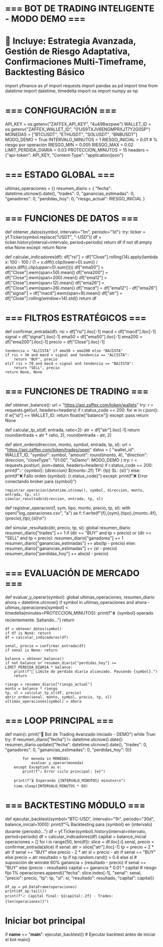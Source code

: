 
# === BOT DE TRADING INTELIGENTE - MODO DEMO ===
# 🧠 Incluye: Estrategia Avanzada, Gestión de Riesgo Adaptativa, Confirmaciones Multi-Timeframe, Backtesting Básico

import yfinance as yf
import requests
import pandas as pd
import time
from datetime import datetime, timedelta
import os
import numpy as np

# === CONFIGURACIÓN ===
API_KEY = os.getenv("ZAFFEX_API_KEY", "4u498wzpwe")
WALLET_ID = os.getenv("ZAFFEX_WALLET_ID", "01JS9TXJV6ENGMPRXJT7Y2G0SP")
MONEDAS = ["BTCUSDT", "ETHUSDT", "SOLUSDT", "BNBUSDT"]
MODO_DEMO = True
INTERVALO_MINUTOS = 1
RIESGO_INICIAL = 0.01  # % riesgo por operación
RIESGO_MIN = 0.005
RIESGO_MAX = 0.02
LIMIT_PERDIDA_DIARIA = 0.03
PROTECCION_MINUTOS = 15
headers = {"api-token": API_KEY, "Content-Type": "application/json"}

# === ESTADO GLOBAL ===
ultimas_operaciones = {}
resumen_diario = {
    "fecha": datetime.utcnow().date(),
    "trades": 0,
    "ganancias_estimadas": 0,
    "ganadores": 0,
    "perdidas_hoy": 0,
    "riesgo_actual": RIESGO_INICIAL
}

# === FUNCIONES DE DATOS ===
def obtener_datos(symbol, intervalo="1m", periodo="1d"):
    try:
        ticker = yf.Ticker(symbol.replace("USDT", "-USD"))
        df = ticker.history(interval=intervalo, period=periodo)
        return df if not df.empty else None
    except: return None

def calcular_indicadores(df):
    df["rsi"] = df["Close"].rolling(14).apply(lambda x: 100 - 100 / (1 + x.diff().clip(lower=0).sum() / abs(x.diff().clip(upper=0).sum())))
    df["ema50"] = df["Close"].ewm(span=50).mean()
    df["ema200"] = df["Close"].ewm(span=200).mean()
    df["ema12"] = df["Close"].ewm(span=12).mean()
    df["ema26"] = df["Close"].ewm(span=26).mean()
    df["macd"] = df["ema12"] - df["ema26"]
    df["signal"] = df["macd"].ewm(span=9).mean()
    df["atr"] = df["Close"].rolling(window=14).std()
    return df

# === FILTROS ESTRATÉGICOS ===
def confirmar_entrada(df):
    rsi = df["rsi"].iloc[-1]
    macd = df["macd"].iloc[-1]
    signal = df["signal"].iloc[-1]
    ema50 = df["ema50"].iloc[-1]
    ema200 = df["ema200"].iloc[-1]
    precio = df["Close"].iloc[-1]

    tendencia = "ALCISTA" if ema50 > ema200 else "BAJISTA"
    if rsi < 30 and macd > signal and tendencia == "ALCISTA":
        return "BUY", precio
    elif rsi > 70 and macd < signal and tendencia == "BAJISTA":
        return "SELL", precio
    return None, None

# === FUNCIONES DE TRADING ===
def obtener_balance():
    url = "https://api.zaffex.com/token/wallets"
    try:
        r = requests.get(url, headers=headers)
        if r.status_code == 200:
            for w in r.json():
                if w["id"] == WALLET_ID:
                    return float(w["balance"])
    except: pass
    return None

def calcular_tp_sl(df, entrada, ratio=2):
    atr = df["atr"].iloc[-1]
    return round(entrada + atr * ratio, 2), round(entrada - atr, 2)

def abrir_orden(direccion, monto, symbol, entrada, tp, sl):
    url = "https://api.zaffex.com/token/trades/open"
    datos = {
        "wallet_id": WALLET_ID,
        "symbol": symbol,
        "amount": round(monto, 4),
        "direction": direccion,
        "closeType": "01:00",
        "isDemo": MODO_DEMO
    }
    try:
        r = requests.post(url, json=datos, headers=headers)
        if r.status_code == 200:
            print(f"✅ {symbol}: {direccion} ${monto:.2f} TP: {tp} SL: {sl}")
        else:
            print(f"❌ Fallo orden {symbol}: {r.status_code}")
    except: print(f"❌ Error conectando broker para {symbol}")

    registrar_operacion(datetime.utcnow(), symbol, direccion, monto, entrada, tp, sl)
    simular_resultado(direccion, entrada, tp, sl)

def registrar_operacion(f, sym, tipo, monto, precio, tp, sl):
    with open("log_operaciones.csv", "a") as f:
        f.write(f"{f},{sym},{tipo},{monto:.4f},{precio},{tp},{sl}\n")

def simular_resultado(dir, precio, tp, sl):
    global resumen_diario
    resumen_diario["trades"] += 1
    if (dir == "BUY" and tp > precio) or (dir == "SELL" and tp < precio):
        resumen_diario["ganadores"] += 1
        resumen_diario["ganancias_estimadas"] += abs(tp - precio)
    else:
        resumen_diario["ganancias_estimadas"] += (sl - precio)
        resumen_diario["perdidas_hoy"] += abs(sl - precio)

# === EVALUACIÓN DE MERCADO ===
def evaluar_y_operar(symbol):
    global ultimas_operaciones, resumen_diario
    ahora = datetime.utcnow()
    if symbol in ultimas_operaciones and ahora - ultimas_operaciones[symbol] < timedelta(minutes=PROTECCION_MINUTOS):
        print(f"⏸️ {symbol} operado recientemente. Saltando...")
        return

    df = obtener_datos(symbol)
    if df is None: return
    df = calcular_indicadores(df)

    senal, precio = confirmar_entrada(df)
    if senal is None: return

    balance = obtener_balance()
    if not balance or resumen_diario["perdidas_hoy"] >= LIMIT_PERDIDA_DIARIA * balance:
        print(f"🛑 Límite de pérdida diaria alcanzado. Pausando {symbol}.")
        return

    riesgo = resumen_diario["riesgo_actual"]
    monto = balance * riesgo
    tp, sl = calcular_tp_sl(df, precio)
    abrir_orden(senal, monto, symbol, precio, tp, sl)
    ultimas_operaciones[symbol] = ahora

# === LOOP PRINCIPAL ===
def main():
    print("🤖 Bot de Trading Avanzado iniciado - DEMO")
    while True:
        try:
            if resumen_diario["fecha"] != datetime.utcnow().date():
                resumen_diario.update({"fecha": datetime.utcnow().date(), "trades": 0, "ganadores": 0, "ganancias_estimadas": 0, "perdidas_hoy": 0})

            for moneda in MONEDAS:
                evaluar_y_operar(moneda)
        except Exception as e:
            print(f"⚠️ Error ciclo principal: {e}")

        print(f"⏳ Esperando {INTERVALO_MINUTOS} minutos\n")
        time.sleep(INTERVALO_MINUTOS * 60)

# === BACKTESTING MÓDULO ===
def ejecutar_backtest(symbol="BTC-USD", intervalo="1h", periodo="30d", balance_inicial=1000):
    print(f"🔍 Backtesting para {symbol} en {intervalo} durante {periodo}...")
    df = yf.Ticker(symbol).history(interval=intervalo, period=periodo)
    df = calcular_indicadores(df)
    capital = balance_inicial
    operaciones = []
    for i in range(50, len(df)):
        slice = df.iloc[:i]
        senal, precio = confirmar_entrada(slice)
        if senal:
            atr = slice["atr"].iloc[-1]
            tp = precio + 2 * atr if senal == "BUY" else precio - 2 * atr
            sl = precio - atr if senal == "BUY" else precio + atr
            resultado = tp if np.random.rand() > 0.4 else sl  # suposición de winrate 60%
            ganancia = (resultado - precio) if senal == "BUY" else (precio - resultado)
            capital += ganancia * 0.01 * capital  # riesgo fijo 1%
            operaciones.append({"fecha": slice.index[-1], "senal": senal, "precio": precio, "tp": tp, "sl": sl, "resultado": resultado, "capital": capital})

    df_op = pd.DataFrame(operaciones)
    print(df_op.tail())
    print(f"📈 Capital final: ${capital:.2f} - Trades: {len(operaciones)}")

# Iniciar bot principal
if __name__ == "__main__":
    ejecutar_backtest()  # Ejecutar backtest antes de iniciar el bot
    main()
